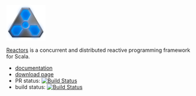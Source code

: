 <img src='reactress-title-96.png'></img>

[Reactors](http://reactors.io) is a concurrent and distributed 
reactive programming framework for Scala.

- [documentation](http://reactors.io/learn/)
- [download page](http://reactors.io/download/)
- PR status: [![Build Status](https://travis-ci.org/reactors-io/reactors.svg?branch=master)](https://travis-ci.org/reactors-io/reactors)
- build status: [![Build Status](https://ci.storm-enroute.com:8080/buildStatus/icon?job=public-reactors-io)](https://ci.storm-enroute.com:8080/job/public-reactors-io/)



